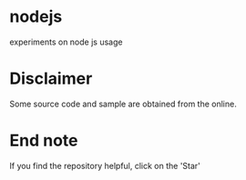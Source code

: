 # nodejs
experiments on node js usage

# Disclaimer
Some source code and sample are obtained from the online.

# End note
If you find the repository helpful, click on the 'Star'
